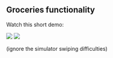 ## Groceries functionality
Watch this short demo:

<img src = https://media.giphy.com/media/n9CC5PFedUM5ZPtxNS/giphy.gif>


<img src = https://media.giphy.com/media/v1.Y2lkPTc5MGI3NjExY2dkcnJjdHNmcjJ2NmZubnN3Y2xoanc3cGN4OWNsN3lhaXZ2Mm0zYyZlcD12MV9pbnRlcm5hbF9naWZfYnlfaWQmY3Q9Zw/RKpMJCiUG385UuiPbY/giphy.gif)https://media.giphy.com/media/v1.Y2lkPTc5MGI3NjExY2dkcnJjdHNmcjJ2NmZubnN3Y2xoanc3cGN4OWNsN3lhaXZ2Mm0zYyZlcD12MV9pbnRlcm5hbF9naWZfYnlfaWQmY3Q9Zw/RKpMJCiUG385UuiPbY/giphy.gif>


(ignore the simulator swiping difficulties)



